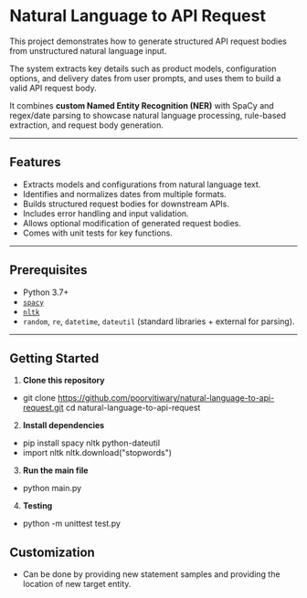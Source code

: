 # Natural Language to API Request

This project demonstrates how to generate structured API request bodies from unstructured natural language input.

The system extracts key details such as product models, configuration options, and delivery dates from user prompts, and uses them to build a valid API request body.

It combines **custom Named Entity Recognition (NER)** with SpaCy and regex/date parsing to showcase natural language processing, rule-based extraction, and request body generation.

---

## Features
- Extracts models and configurations from natural language text.  
- Identifies and normalizes dates from multiple formats.  
- Builds structured request bodies for downstream APIs.  
- Includes error handling and input validation.  
- Allows optional modification of generated request bodies.  
- Comes with unit tests for key functions.  

---

## Prerequisites
- Python 3.7+  
- [`spacy`](https://spacy.io/)  
- [`nltk`](https://www.nltk.org/)  
- `random`, `re`, `datetime`, `dateutil` (standard libraries + external for parsing).  

---

##  Getting Started

1. **Clone this repository**  
- git clone https://github.com/poorvitiwary/natural-language-to-api-request.git
  cd natural-language-to-api-request

2. **Install dependencies**
- pip install spacy nltk python-dateutil
- import nltk
  nltk.download("stopwords")

3. **Run the main file**
- python main.py

4. **Testing**
- python -m unittest test.py

##  Customization
- Can be done by providing new statement samples and providing the location of new target entity.


